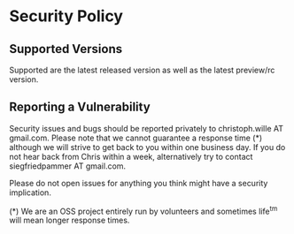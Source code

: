 # Security Policy

## Supported Versions

Supported are the latest released version as well as the latest preview/rc version.

## Reporting a Vulnerability

Security issues and bugs should be reported privately to christoph.wille AT gmail.com. Please note that
we cannot guarantee a response time (*) although we will strive to get back to you within one business day. If you
do not hear back from Chris within a week, alternatively try to contact siegfriedpammer AT gmail.com.

Please do not open issues for anything you think might have a security implication.

(*) We are an OSS project entirely run by volunteers and sometimes life<sup>tm</sup> will mean longer response times.
